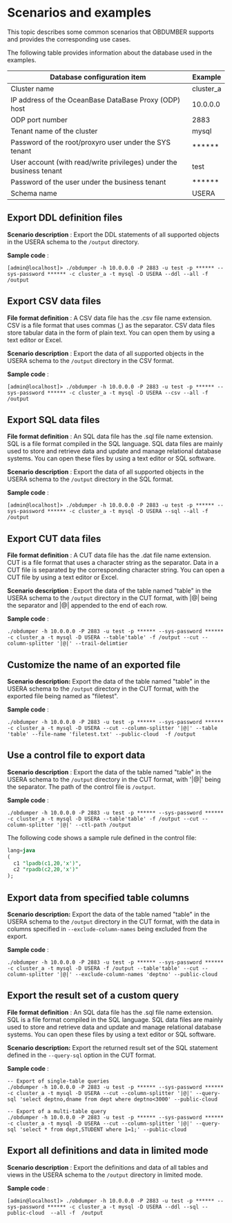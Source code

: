 Scenarios and examples 
===========================================


This topic describes some common scenarios that OBDUMBER supports and provides the corresponding use cases. 

The following table provides information about the database used in the examples.


|                   **Database configuration item**                   | **Example**  |
|---------------------------------------------------------------------|--------------|
| Cluster name                                                        | cluster_a    |
| IP address of the OceanBase DataBase Proxy (ODP) host               | 10.0.0.0     |
| ODP port number                                                     | 2883         |
| Tenant name of the cluster                                          | mysql        |
| Password of the root/proxyro user under the SYS tenant              | \*\*\*\*\*\* |
| User account (with read/write privileges) under the business tenant | test         |
| Password of the user under the business tenant                      | \*\*\*\*\*\* |
| Schema name                                                         | USERA        |



Export DDL definition files 
------------------------------------------------

**Scenario description** : Export the DDL statements of all supported objects in the USERA schema to the `/output` directory. 

**Sample code** :

```shell
[admin@localhost]> ./obdumper -h 10.0.0.0 -P 2883 -u test -p ****** --sys-password ****** -c cluster_a -t mysql -D USERA --ddl --all -f /output
```



Export CSV data files 
------------------------------------------

**File format definition** : A CSV data file has the .csv file name extension. CSV is a file format that uses commas (,) as the separator. CSV data files store tabular data in the form of plain text. You can open them by using a text editor or Excel. 

**Scenario description** : Export the data of all supported objects in the USERA schema to the `/output` directory in the CSV format. 

**Sample code** :

```shell
[admin@localhost]> ./obdumper -h 10.0.0.0 -P 2883 -u test -p ****** --sys-password ****** -c cluster_a -t mysql -D USERA --csv --all -f /output 
```



Export SQL data files 
------------------------------------------

**File format definition** : An SQL data file has the .sql file name extension. SQL is a file format compiled in the SQL language. SQL data files are mainly used to store and retrieve data and update and manage relational database systems. You can open these files by using a text editor or SQL software. 

**Scenario description** : Export the data of all supported objects in the USERA schema to the `/output` directory in the SQL format. 

**Sample code** :

```shell
[admin@localhost]> ./obdumper -h 10.0.0.0 -P 2883 -u test -p ****** --sys-password ****** -c cluster_a -t mysql -D USERA --sql --all -f /output
```



Export CUT data files 
------------------------------------------

**File format definition** : A CUT data file has the .dat file name extension. CUT is a file format that uses a character string as the separator. Data in a CUT file is separated by the corresponding character string. You can open a CUT file by using a text editor or Excel. 

**Scenario description** : Export the data of the table named "table" in the USERA schema to the `/output` directory in the CUT format, with \|@\| being the separator and \|@\| appended to the end of each row.

**Sample code** :

```shell
./obdumper -h 10.0.0.0 -P 2883 -u test -p ****** --sys-password ****** -c cluster_a -t mysql -D USERA --table'table' -f /output --cut --column-splitter '|@|' --trail-delimtier
```



Customize the name of an exported file 
-----------------------------------------------------------

**Scenario description:** Export the data of the table named "table" in the USERA schema to the `/output` directory in the CUT format, with the exported file being named as "filetest". 

**Sample code** :

```shell
./obdumper -h 10.0.0.0 -P 2883 -u test -p ****** --sys-password ****** -c cluster_a -t mysql -D USERA --cut --column-splitter '|@|' --table 'table' --file-name 'filetest.txt' --public-cloud  -f /output
```


Use a control file to export data 
------------------------------------------------------

**Scenario description** : Export the data of the table named "table" in the USERA schema to the `/output` directory in the CUT format, with '\|@\|' being the separator. The path of the control file is `/output`. 

**Sample code** :

```shell
./obdumper -h 10.0.0.0 -P 2883 -u test -p ****** --sys-password ****** -c cluster_a -t mysql -D USERA --table'table' -f /output --cut --column-splitter '|@|' --ctl-path /output
```



The following code shows a sample rule defined in the control file:

```sql
lang=java
(
  c1 "lpadb(c1,20,'x')",
  c2 "rpadb(c2,20,'x')"
);
```



Export data from specified table columns 
-------------------------------------------------------------

**Scenario description:** Export the data of the table named "table" in the USERA schema to the `/output` directory in the CUT format, with the data in columns specified in `--exclude-column-names` being excluded from the export. 

**Sample code** :

```shell
./obdumper -h 10.0.0.0 -P 2883 -u test -p ****** --sys-password ****** -c cluster_a -t mysql -D USERA -f /output --table'table' --cut --column-splitter '|@|' --exclude-column-names 'deptno' --public-cloud 
```



Export the result set of a custom query 
------------------------------------------------------------

**File format definition** : An SQL data file has the .sql file name extension. SQL is a file format compiled in the SQL language. SQL data files are mainly used to store and retrieve data and update and manage relational database systems. You can open these files by using a text editor or SQL software. 

**Scenario description:** Export the returned result set of the SQL statement defined in the `--query-sql` option in the CUT format. 

**Sample code** :

```shell
-- Export of single-table queries
./obdumper -h 10.0.0.0 -P 2883 -u test -p ****** --sys-password ****** -c cluster_a -t mysql -D USERA --cut --column-splitter '|@|' --query-sql 'select deptno,dname from dept where deptno<3000' --public-cloud

-- Export of a multi-table query
./obdumper -h 10.0.0.0 -P 2883 -u test -p ****** --sys-password ****** -c cluster_a -t mysql -D USERA --cut --column-splitter '|@|' --query-sql 'select * from dept,STUDENT where 1=1;' --public-cloud
```



Export all definitions and data in limited mode 
-------------------------------------------------------------------

**Scenario description** : Export the definitions and data of all tables and views in the USERA schema to the `/output` directory in limited mode. 

**Sample code** :

```shell
[admin@localhost]> ./obdumper -h 10.0.0.0 -P 2883 -u test -p ****** --sys-password ****** -c cluster_a -t mysql -D USERA --ddl --sql --public-cloud  --all -f  /output
```